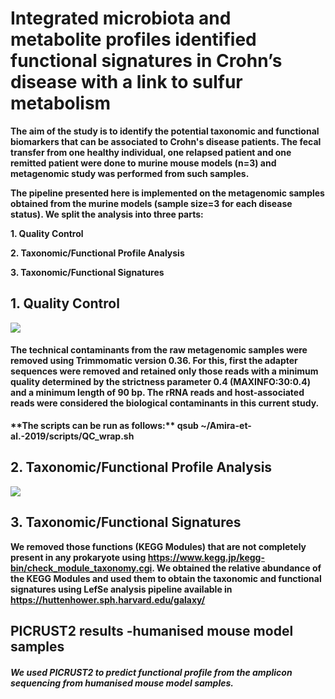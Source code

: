 <h1> Integrated microbiota and metabolite profiles identified functional signatures in Crohn’s disease with a link to sulfur metabolism </h1>

<b>     The aim of the study is to identify the potential taxonomic and functional biomarkers that can be associated to Crohn's disease patients. The fecal transfer from one healthy individual, one relapsed patient and one remitted patient were done to murine mouse models (n=3) and metagenomic study was performed from such samples.<p>
        The pipeline presented here is implemented on the metagenomic samples obtained from the murine models (sample size=3 for each disease status). We split the analysis into three parts: <p>
        1. Quality Control <p>
        2. Taxonomic/Functional Profile Analysis <p>
        3. Taxonomic/Functional Signatures <p>
        
<h2> 1. Quality Control </h2>
<img src="https://github.com/abilashdurairaj/Amira-et-al.-2019/blob/master/pictures/QC_pipeline_fin.PNG" width: "40%" height: "30%">

<h4> The technical contaminants from the raw metagenomic samples were removed using Trimmomatic version 0.36. For this, first the adapter sequences were removed and retained only those reads with a minimum quality determined by the strictness parameter 0.4 (MAXINFO:30:0.4) and a minimum length of 90 bp. 
     The rRNA reads and host-associated reads were considered the biological contaminants in this current study. </h4>
 **The scripts can be run as follows:**
 qsub ~/Amira-et-al.-2019/scripts/QC_wrap.sh
 
<h2> 2. Taxonomic/Functional Profile Analysis </h2>
<img src="https://github.com/abilashdurairaj/Amira-et-al.-2019/blob/master/pictures/outline_analysis.PNG" width: "40%" height: "30%">
<h2> 3. Taxonomic/Functional Signatures </h2>

We removed those functions (KEGG Modules) that are not completely present in any prokaryote using https://www.kegg.jp/kegg-bin/check_module_taxonomy.cgi. We obtained the relative abundance of the KEGG Modules and used them to obtain the taxonomic and functional signatures using LefSe analysis pipeline available in https://huttenhower.sph.harvard.edu/galaxy/

<h2>  PICRUST2 results -humanised mouse model samples </h2>
<h5>    We used PICRUST2 to predict functional profile from the amplicon sequencing from humanised mouse model samples.   </h2>


</b>
        
